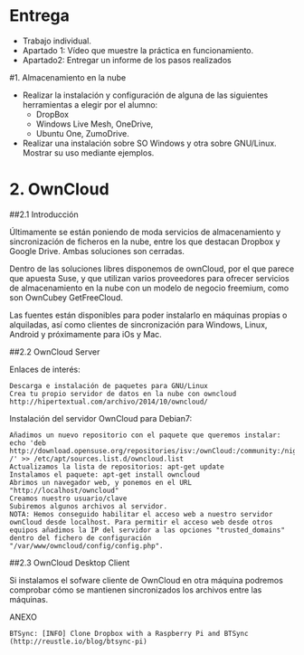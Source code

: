 
# Entrega

* Trabajo individual.
* Apartado 1: Vídeo que muestre la práctica en funcionamiento.
* Apartado2: Entregar un informe de los pasos realizados

#1. Almacenamiento en la nube

* Realizar la instalación y configuración de alguna de las siguientes herramientas a elegir por el alumno: 
    * DropBox
    * Windows Live Mesh, OneDrive, 
    * Ubuntu One, ZumoDrive.
* Realizar una instalación sobre SO Windows y otra sobre GNU/Linux. Mostrar su uso mediante ejemplos.

# 2. OwnCloud

##2.1 Introducción

Últimamente se están poniendo de moda servicios de almacenamiento y sincronización 
de ficheros en la nube, entre los que destacan Dropbox y Google Drive. Ambas soluciones son cerradas.

Dentro de las soluciones libres disponemos de ownCloud, por el que parece 
que apuesta Suse, y que utilizan varios proveedores para ofrecer servicios 
de almacenamiento en la nube con un modelo de negocio freemium, como son OwnCubey GetFreeCloud.

Las fuentes están disponibles para poder instalarlo en máquinas propias o
 alquiladas, así como clientes de sincronización para Windows, Linux, Android y próximamente para iOs y Mac.

##2.2 OwnCloud Server

Enlaces de interés:

    Descarga e instalación de paquetes para GNU/Linux
    Crea tu propio servidor de datos en la nube con owncloud
    http://hipertextual.com/archivo/2014/10/owncloud/

Instalación del servidor OwnCloud para Debian7:

    Añadimos un nuevo repositorio con el paquete que queremos instalar: echo 'deb http://download.opensuse.org/repositories/isv:/ownCloud:/community:/nightly/Debian_7.0/ /' >> /etc/apt/sources.list.d/owncloud.list
    Actualizamos la lista de repositorios: apt-get update
    Instalamos el paquete: apt-get install owncloud
    Abrimos un navegador web, y ponemos en el URL "http://localhost/owncloud"
    Creamos nuestro usuario/clave
    Subiremos algunos archivos al servidor.
    NOTA: Hemos conseguido habilitar el acceso web a nuestro servidor ownCloud desde localhost. Para permitir el acceso web desde otros equipos añadimos la IP del servidor a las opciones "trusted_domains" dentro del fichero de configuración "/var/www/owncloud/config/config.php".


##2.3 OwnCloud Desktop Client

Si instalamos el sofware cliente de OwnCloud en otra máquina podremos comprobar cómo se mantienen sincronizados los archivos entre las máquinas.

 


ANEXO

    BTSync: [INFO] Clone Dropbox with a Raspberry Pi and BTSync (http://reustle.io/blog/btsync-pi)

